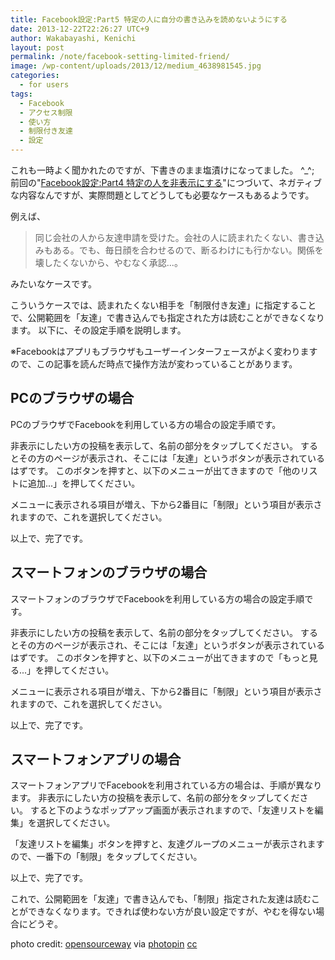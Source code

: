 ```yaml
---
title: Facebook設定:Part5 特定の人に自分の書き込みを読めないようにする
date: 2013-12-22T22:26:27 UTC+9
author: Wakabayashi, Kenichi
layout: post
permalink: /note/facebook-setting-limited-friend/
image: /wp-content/uploads/2013/12/medium_4638981545.jpg
categories:
  - for users
tags:
  - Facebook
  - アクセス制限
  - 使い方
  - 制限付き友達
  - 設定
---
```

これも一時よく聞かれたのですが、下書きのまま塩漬けになってました。 ^_^;
前回の"[Facebook設定:Part4 特定の人を非表示にする](/facebook-setting-hide-away/)"につづいて、ネガティブな内容なんですが、実際問題としてどうしても必要なケースもあるようです。

例えば、

> 同じ会社の人から友達申請を受けた。会社の人に読まれたくない、書き込みもある。でも、毎日顔を合わせるので、断るわけにも行かない。関係を壊したくないから、やむなく承認...。

みたいなケースです。

こういうケースでは、読まれたくない相手を「制限付き友達」に指定することで、公開範囲を「友達」で書き込んでも指定された方は読むことができなくなります。
以下に、その設定手順を説明します。

※Facebookはアプリもブラウザもユーザーインターフェースがよく変わりますので、この記事を読んだ時点で操作方法が変わっていることがあります。
## PCのブラウザの場合
PCのブラウザでFacebookを利用している方の場合の設定手順です。

非表示にしたい方の投稿を表示して、名前の部分をタップしてください。
するとその方のページが表示され、そこには「友達」というボタンが表示されているはずです。
このボタンを押すと、以下のメニューが出てきますので「他のリストに追加...」を押してください。


メニューに表示される項目が増え、下から2番目に「制限」という項目が表示されますので、これを選択してください。



以上で、完了です。
## スマートフォンのブラウザの場合
スマートフォンのブラウザでFacebookを利用している方の場合の設定手順です。

非表示にしたい方の投稿を表示して、名前の部分をタップしてください。
するとその方のページが表示され、そこには「友達」というボタンが表示されているはずです。
このボタンを押すと、以下のメニューが出てきますので「もっと見る...」を押してください。

メニューに表示される項目が増え、下から2番目に「制限」という項目が表示されますので、これを選択してください。

以上で、完了です。
## スマートフォンアプリの場合
スマートフォンアプリでFacebookを利用されている方の場合は、手順が異なります。
非表示にしたい方の投稿を表示して、名前の部分をタップしてください。
すると下のようなポップアップ画面が表示されますので、「友達リストを編集」を選択してください。

「友達リストを編集」ボタンを押すと、友達グループのメニューが表示されますので、一番下の「制限」をタップしてください。

以上で、完了です。

これで、公開範囲を「友達」で書き込んでも、「制限」指定された友達は読むことができなくなります。できれば使わない方が良い設定ですが、やむを得ない場合にどうぞ。

photo credit: [opensourceway](http://www.flickr.com/photos/opensourceway/4638981545/) via [photopin](http://photopin.com) [cc](http://creativecommons.org/licenses/by-sa/2.0/)
